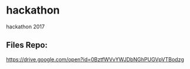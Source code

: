 # hackathon
hackathon 2017


## Files Repo: ##
https://drive.google.com/open?id=0BztfWVvYWJDbNGhPUGVpVTBodzg
